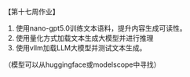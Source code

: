 【第十七周作业】

1. 使用nano-gpt5.0训练文本语料，提升内容生成可读性。
2. 使用量化方式加载文本生成大模型并进行推理
3. 使用vllm加载LLM大模型并测试文本生成。

（模型可以从huggingface或modelscope中寻找）
